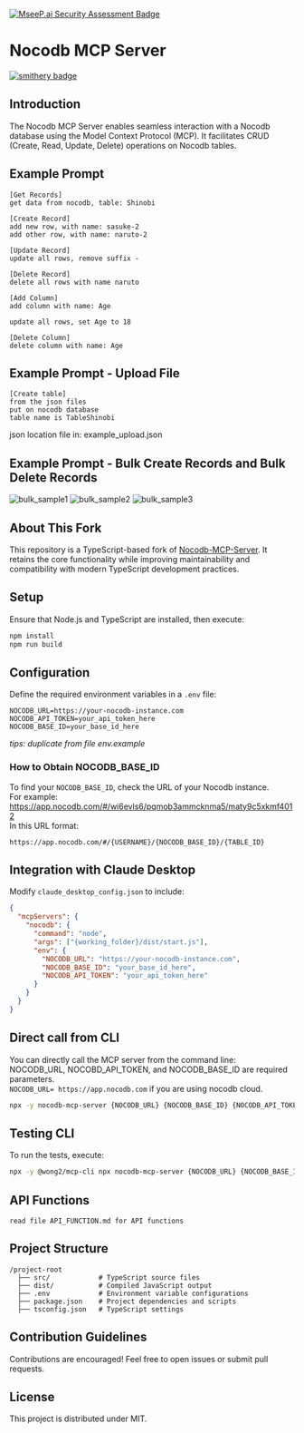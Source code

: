 [![MseeP.ai Security Assessment Badge](https://mseep.net/pr/edwinbernadus-nocodb-mcp-server-badge.jpg)](https://mseep.ai/app/edwinbernadus-nocodb-mcp-server)

# Nocodb MCP Server

[![smithery badge](https://smithery.ai/badge/@edwinbernadus/nocodb-mcp-server)](https://smithery.ai/server/@edwinbernadus/nocodb-mcp-server)

## Introduction

The Nocodb MCP Server enables seamless interaction with a Nocodb database using the Model Context Protocol (MCP). It
facilitates CRUD (Create, Read, Update, Delete) operations on Nocodb tables.

## Example Prompt

```
[Get Records]
get data from nocodb, table: Shinobi

[Create Record]
add new row, with name: sasuke-2
add other row, with name: naruto-2

[Update Record]
update all rows, remove suffix -

[Delete Record]
delete all rows with name naruto

[Add Column]
add column with name: Age

update all rows, set Age to 18

[Delete Column]
delete column with name: Age
```

## Example Prompt - Upload File

```
[Create table]
from the json files
put on nocodb database
table name is TableShinobi
```
json location file in: example_upload.json

## Example Prompt - Bulk Create Records and Bulk Delete Records


![bulk_sample1](https://raw.githubusercontent.com/edwinbernadus/nocodb-mcp-server/refs/heads/main/docs/sample-bulk/bulk-screen1.png)
![bulk_sample2](https://raw.githubusercontent.com/edwinbernadus/nocodb-mcp-server/refs/heads/main/docs/sample-bulk/bulk-screen2.png)
![bulk_sample3](https://raw.githubusercontent.com/edwinbernadus/nocodb-mcp-server/refs/heads/main/docs/sample-bulk/bulk-screen3.png)

## About This Fork

This repository is a TypeScript-based fork of [Nocodb-MCP-Server](https://github.com/granthooks/Nocodb-MCP-Server). It
retains the core functionality while improving maintainability and compatibility with modern TypeScript development
practices.

## Setup

Ensure that Node.js and TypeScript are installed, then execute:

```sh
npm install
npm run build
```

## Configuration

Define the required environment variables in a `.env` file:

```env
NOCODB_URL=https://your-nocodb-instance.com
NOCODB_API_TOKEN=your_api_token_here
NOCODB_BASE_ID=your_base_id_here
```

_tips: duplicate from file env.example_

### How to Obtain NOCODB_BASE_ID

To find your `NOCODB_BASE_ID`, check the URL of your Nocodb instance.  
For example:
https://app.nocodb.com/#/wi6evls6/pqmob3ammcknma5/maty9c5xkmf4012  
In this URL format:

```
https://app.nocodb.com/#/{USERNAME}/{NOCODB_BASE_ID}/{TABLE_ID}
```

## Integration with Claude Desktop

Modify `claude_desktop_config.json` to include:

```json
{
  "mcpServers": {
    "nocodb": {
      "command": "node",
      "args": ["{working_folder}/dist/start.js"],
      "env": {
        "NOCODB_URL": "https://your-nocodb-instance.com",
        "NOCODB_BASE_ID": "your_base_id_here",
        "NOCODB_API_TOKEN": "your_api_token_here"
      }
    }
  }
}
```

## Direct call from CLI

You can directly call the MCP server from the command line:  
NOCODB_URL, NOCOBD_API_TOKEN, and NOCODB_BASE_ID are required parameters.  
`NOCODB_URL= https://app.nocodb.com` if you are using nocodb cloud.

```sh
npx -y nocodb-mcp-server {NOCODB_URL} {NOCODB_BASE_ID} {NOCODB_API_TOKEN} 
```

## Testing CLI

To run the tests, execute:

```sh
npx -y @wong2/mcp-cli npx nocodb-mcp-server {NOCODB_URL} {NOCODB_BASE_ID} {NOCODB_API_TOKEN} 
```

## API Functions

```
read file API_FUNCTION.md for API functions
```

## Project Structure

```
/project-root
  ├── src/            # TypeScript source files
  ├── dist/           # Compiled JavaScript output
  ├── .env            # Environment variable configurations
  ├── package.json    # Project dependencies and scripts
  ├── tsconfig.json   # TypeScript settings
```

## Contribution Guidelines

Contributions are encouraged! Feel free to open issues or submit pull requests.

## License

This project is distributed under MIT.
